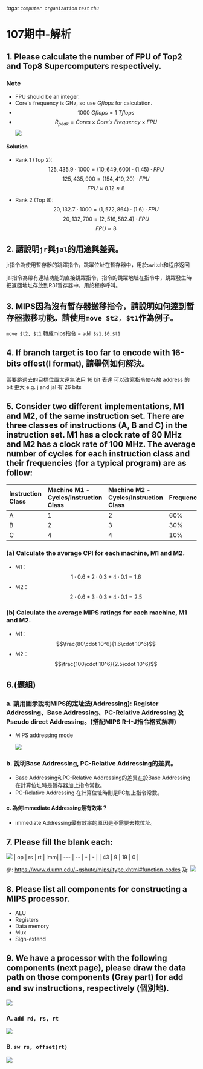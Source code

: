 ###### tags: `computer organization` `test` `thu`
# 107期中-解析
## 1. Please calculate the number of FPU of Top2 and Top8 Supercomputers respectively.
### Note
- FPU should be an integer.
- Core's frequency is GHz, so use $Gflops$ for calculation.
- $$1000\ Gflops = 1\ Tflops$$
- $$R_{peak}=Cores \times Core's\ Frequency \times FPU$$
![](https://i.imgur.com/4mQPfYH.png)
#### Solution
- Rank 1 (Top 2):
$$125,435.9 \cdot 1000 = (10,649,600) \cdot (1.45) \cdot FPU$$
$$125,435,900 = (154,419,20)\cdot FPU$$
$$FPU \approx 8.12 \approx 8$$

- Rank 2 (Top 8):
$$20,132.7 \cdot 1000 = (1,572,864) \cdot (1.6) \cdot FPU$$
$$20,132,700 = (2,516,582.4) \cdot FPU$$
$$FPU \approx 8$$

## 2. 請說明`jr`與`jal`的用途與差異。
jr指令為使用暫存器的跳躍指令，跳躍位址在暫存器中，用於switch和程序返回

jal指令為帶有連結功能的直接跳躍指令，指令的跳躍地址在指令中，跳躍發生時把返回地址存放到R31暫存器中，用於程序呼叫。

## 3. MIPS因為沒有暫存器搬移指令，請說明如何逹到暫存器搬移功能。請使用`move $t2, $t1`作為例子。
`move $t2, $t1` 轉成mips指令 = `add $s1,$0,$t1`

## 4. If branch target is too far to encode with 16-bits offest(I format), 請舉例如何解決。


當要跳過去的目標位置太遠無法用 16 bit 表達
可以改寫指令使存放 address 的 bit 更大
e.g. j and jal 有 26 bits

## 5. Consider two different implementations, M1 and M2, of the same instruction set. There are three classes of instructions (A, B and C) in the instruction set. M1 has a clock rate of 80 MHz and M2 has a clock rate of 100 MHz. The average number of cycles for each instruction class and their frequencies (for a typical program) are as follow:

|Instruction Class|Machine M1 - Cycles/Instruction Class | Machine M2 - Cycles/Instruction Class | Frequency |
|:----------------|:---------|:----------|:---------|
|A                |1        |2        |60%            |
|B                | 2        |3            |30%        |
|C                | 4        |4            |10%        |


### (a) Calculate the average CPI for each machine, M1 and M2.

- M1：$$1\cdot0.6+2\cdot0.3+4\cdot0.1=1.6$$
- M2：$$2\cdot0.6+3\cdot0.3+4\cdot0.1=2.5$$

### (b) Calculate the average MIPS ratings for each machine, M1 and M2.

- M1：$$\frac{80\cdot 10^6}{1.6\cdot 10^6}$$
- M2：$$\frac{100\cdot 10^6}{2.5\cdot 10^6}$$


## 6.(題組)
### a. 請用圖示說明MIPS的定址法(Addressing): Register Addressing、Base Addressing、PC-Relative Addressing 及Pseudo direct Addressing。(搭配MIPS R-I-J指令格式解釋)

- MIPS addressing mode

    ![](https://i.imgur.com/2x13H1B.gif)

### b. 說明Base Addressing, PC-Relative Addressing的差異。
-  Base Addressing和PC-Relative Addressing的差異在於Base  Addressing 在計算位址時是暫存器加上指令常數。
-  PC-Relative Addressing 在計算位址時則是PC加上指令常數。

#### c. 為何Immediate Addressing最有效率？
- immediate Addressing最有效率的原因是不需要去找位址。

## 7. Please fill the blank each:
![](https://i.imgur.com/FF0zadl.png)
| op | rs | rt | imm|
| --- | -- | - | - |
| 43 | 9  | 19 | 0 |

參: https://www.d.umn.edu/~gshute/mips/itype.xhtml#function-codes
及: ![](https://i.imgur.com/qftfftd.png)



## 8. Please list all components for constructing a MIPS processor.
- ALU
- Registers
- Data memory
- Mux
- Sign-extend

## 9.  We have a processor with the following components (next page), please draw the data path on those components (Gray part) for add and sw instructions, respectively (個別地).
![](https://i.imgur.com/ux0mDln.png)

### A. `add rd, rs, rt`
![](https://i.imgur.com/tZympHH.png)


### B. `sw rs, offset(rt)`
![](https://i.imgur.com/MmpC12t.png)







